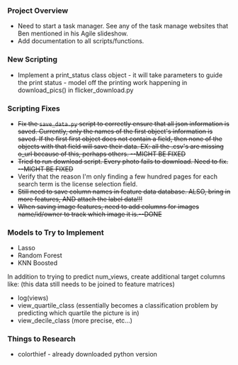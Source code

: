### Project Overview
* Need to start a task manager. See any of the task manage websites that Ben mentioned in his Agile slideshow.
* Add documentation to all scripts/functions.


### New Scripting
* Implement a print_status class object - it will take parameters to guide the print status - model off the printing work happening in download_pics() in flicker_download.py

### Scripting Fixes
* ~~Fix the `save_data.py` script to correctly ensure that all json information is saved. Currently, only the names of the first object's information is saved. If the first first object does not contain a field, then none of the objects with that field will save their data. EX: all the .csv's are missing o_url because of this, perhaps others. --MIGHT BE FIXED~~
* ~~Tried to run download script. Every photo fails to download. Need to fix. --MIGHT BE FIXED~~
* Verify that the reason I'm only finding a few hundred pages for each search term is the license selection field.
* ~~Still need to save column names in feature data database. ALSO, bring in more features, AND attach the label data!!!~~
* ~~When saving image features, need to add columns for images name/id/owner to track which image it is.--DONE~~


### Models to Try to Implement
* Lasso
* Random Forest
* KNN Boosted

In addition to trying to predict num_views, create additional target columns like: (this data still needs to be joined to feature matrices)
* log(views)
* view_quartile_class (essentially becomes a classification problem by predicting which quartile the picture is in)
* view_decile_class (more precise, etc...)


### Things to Research
* colorthief - already downloaded python version
